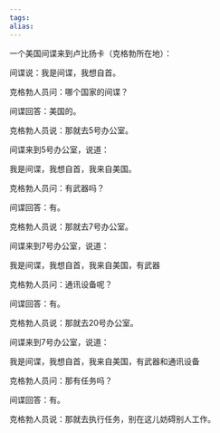 ```yaml
---
tags: 
alias:
---
```


一个美国间谍来到卢比扬卡（克格勃所在地）：  
  
间谍说：我是间谍，我想自首。
  
克格勃人员问：哪个国家的间谍？  
  
间谍回答：美国的。  
  
克格勃人员说：那就去5号办公室。  
  
间谍来到5号办公室，说道：

我是间谍，我想自首，我来自美国。
  
克格勃人员问：有武器吗？  
  
间谍回答：有。  
  
克格勃人员说：那就去7号办公室。  

间谍来到7号办公室，说道：

我是间谍，我想自首，我来自美国，有武器
  
克格勃人员问：通讯设备呢？  
  
间谍回答：有。  
  
克格勃人员说：那就去20号办公室。  

间谍来到7号办公室，说道：

我是间谍，我想自首，我来自美国，有武器和通讯设备
  
克格勃人员问：那有任务吗？  
  
间谍回答：有。  
  
克格勃人员说：那就去执行任务，别在这儿妨碍别人工作。